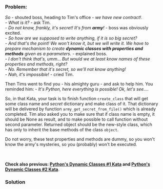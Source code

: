 ### Problem:
<p><em>So</em> - shouted boss, heading to Tim&apos;s office - <em>we have new contract!</em>.
<br><em>- What is it?</em> - ask Tim.
<br><em>- Do not know, frankly, it&apos;s secret! It&apos;s from <strong>army</strong>!</em> - boss was obviously excited.
<br><em>- So how are we supposed to write anything, if it is so big secret?</em>
<br><em>- And that&apos;s the point! We won&apos;t know it, but we will write it. We have to prepare mechanism to create <strong>dynamic classes with properties and methods</strong> given as a parameters.</em> - explained boss.
<br><em>- I don&apos;t think that&apos;s, umm... But would we at least know names of these properties and methods, right?</em>
<br><em>- No. Remember that it&apos;s secret, so we&apos;ll not know anything!</em>
<br><em>- Nah, it&apos;s impossible!</em> - cried Tim.</p>
<p>Then Tims went to find you - his almighty guru - and ask to help him. You reminded him: -<em> It&apos;s Python, here everything is possible! Ok, let&apos;s see...</em>.</p>
<p>So, in that Kata, your task is to finish function <code>create_class</code> that will get some class name and <em>secret</em> dictionary and make class of it. That dictionary will be delivered by function <code>army_get_secret_from_file()</code> which is already completed. 
Tim also asked you to make sure that if class name is empty, it should be None as result, and to make possible to call function without second parameter. Returned object should be the new-style class, which has only to inherit the base methods of the class <code>object</code>.</p>
<p>Do not worry, these test properties and methods are dummy, so you won&apos;t know the army&apos;s mysteries, so you (probably) won&apos;t be executed. </p>
<p><br><br>
<strong>Check also previous: <a href="http://www.codewars.com/kata/pythons-dynamic-classes-number-1" target="_blank"> Python&apos;s Dynamic Classes #1 Kata</a> and <a href="http://www.codewars.com/kata/pythons-dynamic-classes-number-2" target="_blank"> Python&apos;s Dynamic Classes #2 Kata</a></strong>.</p>

### Solution